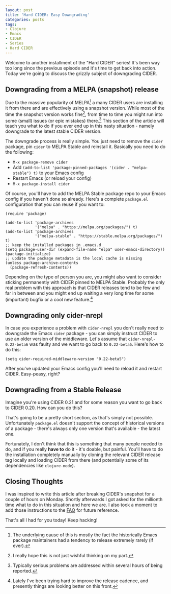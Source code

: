 ```yaml
---
layout: post
title: 'Hard CIDER: Easy Downgrading'
categories: posts
tags:
- Clojure
- Emacs
- CIDER
- Series
- Hard CIDER
---
```


Welcome to another installment of the "Hard CIDER" series! It's been way too long since the previous
episode and it's time to get back into action. Today we're going to discuss the grizzly subject
of downgrading CIDER.

<!--more-->

## Downgrading from a MELPA (snapshot) release

Due to the massive popularity of MELPA[^1] a many CIDER users are installing it from there
and are effectively using a snapshot version. While most of the time the snapshot version works
fine[^2], from time to time you might run into some (small) issues (or epic mistakes) there.[^3] This section of the article
will teach you what to do if you ever end up in this nasty situation - namely downgrade to the latest stable
CIDER version.

The downgrade process is really simple. You just need to remove the `cider` package, pin `cider` to MELPA Stable
and reinstall it. Basically you need to do the following:

* `M-x package-remove cider`
* Add `(add-to-list 'package-pinned-packages '(cider . "melpa-stable") t)` to your Emacs config
* Restart Emacs (or reload your config)
* `M-x package-install cider`

Of course, you'll have to add the MELPA Stable package repo to your Emacs config if you haven't done so already. Here's
a complete `package.el` configuration that you can reuse if you want to:

``` emacs-lisp
(require 'package)

(add-to-list 'package-archives
             '("melpa" . "https://melpa.org/packages/") t)
(add-to-list 'package-archives
             '("melpa-stable" . "https://stable.melpa.org/packages/") t)
;; keep the installed packages in .emacs.d
(setq package-user-dir (expand-file-name "elpa" user-emacs-directory))
(package-initialize)
;; update the package metadata is the local cache is missing
(unless package-archive-contents
  (package-refresh-contents))
```

Depending on the type of person you are, you might also want to consider sticking permanently with CIDER pinned to
MELPA Stable. Probably the only real problem with this approach is that CIDER releases tend to be few and far in
between and you might end up waiting a very long time for some (important) bugfix or a cool new feature.[^4]

## Downgrading only cider-nrepl

In case you experience a problem with `cider-nrepl` you don't really need to downgrade the Emacs `cider` package - you can simply
instruct CIDER to use an older version of the middleware. Let's assume that `cider-nrepl-0.22-beta6` was faulty and we want to go back to `0.22-beta5`. Here's how to do this:

    (setq cider-required-middleware-version "0.22-beta5")

After you've updated your Emacs config you'll need to reload it and restart CIDER. Easy-peasy, right?

## Downgrading from a Stable Release

Imagine you're using CIDER 0.21 and for some reason you want to go back to CIDER 0.20. How can you do this?

That's going to be a pretty short section, as that's simply not possible.
Unfortunately `package.el` doesn't support the concept of historical versions of a package -
there's always only one version that's available - the latest one.

Fortunately, I don't think that this is something that many people needed to do, and if you really **have to** do it - it's doable, but painful.
You'll have to do the installation completely manually by cloning the relevant CIDER release tag locally and loading CIDER from there (and potentially some of its dependencies like `clojure-mode`).

## Closing Thoughts

I was inspired to write this article after breaking CIDER's snapshot for a couple of hours on Monday. Shortly afterwards I got asked
for the millionth time what to do in this situation and here we are. I also took a moment to add those instructions to the [FAQ](https://docs.cider.mx/cider/faq.html#_can_i_downgrade_cider_from_a_snapshot_build_to_the_latest_stable_version) for future reference.

That's all I had for you today! Keep hacking!

[^1]: The underlying cause of this is mostly the fact the historically Emacs package maintainers had a tendency to release extremely rarely (if ever).
[^2]: I really hope this is not just wishful thinking on my part.
[^3]: Typically serious problems are addressed within several hours of being reported.
[^4]: Lately I've been trying hard to improve the release cadence, and presently things are looking better on this front.
